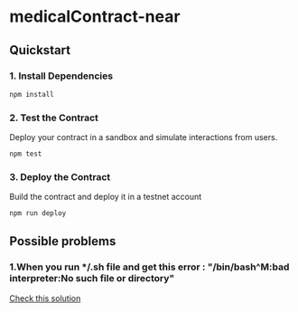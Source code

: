 # medicalContract-near
## Quickstart
### 1. Install Dependencies
```bash
npm install
```

### 2. Test the Contract
Deploy your contract in a sandbox and simulate interactions from users.

```bash
npm test
```
### 3. Deploy the Contract
Build the contract and deploy it in a testnet account
```bash
npm run deploy
```

## Possible problems
### 1.When you run */.sh file and get this error : "/bin/bash^M:bad interpreter:No such file or directory"
[Check this solution](https://blog.csdn.net/weixin_42891455/article/details/118707204)